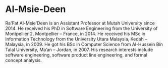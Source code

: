 # Al-Msie-Deen
Ra'Fat Al-Msie'Deen is an Assistant Professor at Mutah University since 2014. He received his PhD in Software Engineering from the University of Montpellier 2, Montpellier – France, in 2014. He received his MSc in Information Technology from the University Utara Malaysia, Kedah – Malaysia, in 2009. He got his BSc in Computer Science from Al-Hussein Bin Talal University, Ma’an – Jordan, in 2007. His research interests include software engineering, software product line engineering, and formal concept analysis.
